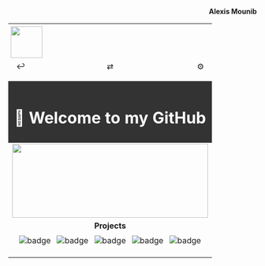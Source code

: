 <!-- Prénom à droite hors de la table -->
<p align="right"><b>Alexis Mounib</b></p>

<!-- Table principale pleine largeur possible -->
<table align="center" width="100%"">

  <!-- Icon en haut à gauche -->
  <tr>
    <td colspan="3" align="left" style="padding:5px;">
      <img src="https://raw.githubusercontent.com/zoyern/badges/main/icon.gif" height="64">
    </td>
  </tr>

  <!-- Ligne des 3 boutons, colonnes égales -->
  <tr>
    <td align="left" width="33%">
      <span style="
        padding: 4px 8px;
        border-radius: 2px;
        width: 60px;
        height: 30px;
        text-align: center;
      ">↩</span>
    </td>
    <td align="center" width="33%">
      <span style="
        padding: 4px 8px;
        border-radius: 2px;
        width: 60px;
        height: 30px;
        text-align: center;
      ">⇄</span>
    </td>
    <td align="right" width="33%">
      <span style="
        padding: 4px 8px;
        border-radius: 2px;
        width: 60px;
        height: 30px;
        text-align: center;
      ">⚙</span>
    </td>
  </tr>

  <!-- Séparateur full width -->
  <tr>
    <td colspan="3">
      <img src="https://raw.githubusercontent.com/zoyern/badges/main/sep.gif" width="100%" height="10">
    </td>
  </tr>

  <!-- Welcome message -->
  <tr>
    <td colspan="3" align="center" bgcolor="#333" style="color: #fff; font-weight: bold; padding: 10px;">
      <h1>👋 Welcome to my GitHub </h1>
    </td>
  </tr>

  <!-- Banner GIF -->
  <tr>
    <td colspan="3">
      <img src="https://raw.githubusercontent.com/zoyern/badges/main/banner.gif" width="100%" height="150px">
    </td>
  </tr>

<!-- Projects -->
<tr>
    <td align="center" colspan="3" width="100%">
      <b>Projects</b>
    </td>
</tr>
<tr>
  <td align="center" colspan="3" width="100%">
  <div style="display:inline-block;margin:4px;" onclick="window.open('https://github.com/zoyern/42_school_projects')">
    <img src="https://raw.githubusercontent.com/zoyern/badges/main/42_school_projects_commits.svg?v=3" alt="badge">
  </div>
  <div style="display:inline-block;margin:4px;" onclick="window.open('https://github.com/zoyern/42_school_projects')">
    <img src="https://raw.githubusercontent.com/zoyern/badges/main/42_school_projects_commits.svg?v=3" alt="badge">
  </div>
  <div style="display:inline-block;margin:4px;" onclick="window.open('https://github.com/zoyern/42_school_projects')">
    <img src="https://raw.githubusercontent.com/zoyern/badges/main/42_school_projects_commits.svg?v=3" alt="badge">
  </div>
  <div style="display:inline-block;margin:4px;" onclick="window.open('https://github.com/zoyern/42_school_projects')">
    <img src="https://raw.githubusercontent.com/zoyern/badges/main/42_school_projects_commits.svg?v=3" alt="badge">
  </div>
  <div style="display:inline-block;margin:4px;" onclick="window.open('https://github.com/zoyern/42_school_projects')">
    <img src="https://raw.githubusercontent.com/zoyern/badges/main/42_school_projects_commits.svg?v=3" alt="badge">
  </div>
  </td>
</tr>

  <tr>
    <td colspan="3">
      <img src="https://raw.githubusercontent.com/zoyern/badges/main/sep.gif" width="100%" height="10">
    </td>
  </tr>


</table>
